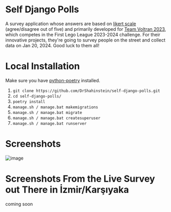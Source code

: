 # Self Django Polls

A survey application whose answers are based on [likert scale](https://www.scribbr.com/methodology/likert-scale/) (agree/disagree out of five) and primarily developed for [Team Voltran 2023](https://www.instagram.com/fll_voltran/), which competes in the First Lego League 2023-2024 challenge. For their innovative projects, they're going to survey people on the street and collect data on Jan 20, 2024. Good luck to them all!

# Local Installation

Make sure you have [python-poetry](https://python-poetry.org/) installed.

1. `git clone https://github.com/DrShahinstein/self-django-polls.git`
2. `cd self-django-polls/`
3. `poetry install`
4. `manage.sh / manage.bat makemigrations`
5. `manage.sh / manage.bat migrate`
6. `manage.sh / manage.bat createsuperuser`
7. `manage.sh / manage.bat runserver`

# Screenshots

![image](https://github.com/DrShahinstein/self-django-polls/assets/81323808/40a07dfb-679c-4350-ae64-6ee46ec711ab)

# Screenshots From the Live Survey out There in İzmir/Karşıyaka

coming soon
